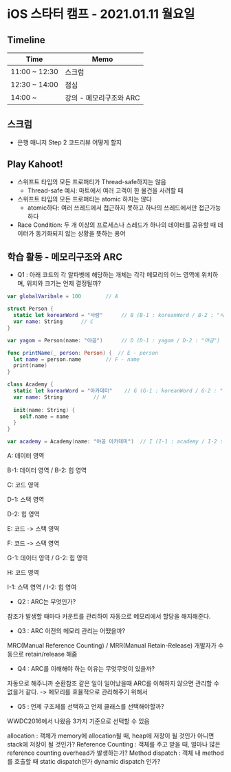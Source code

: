 # iOS 스타터 캠프 - 2021.01.11 월요일

## Timeline

Time          | Memo 
------------- | ------
11:00 ~ 12:30 | 스크럼 
12:30 ~ 14:00 | 점심
14:00 ~  | 강의 - 메모리구조와 ARC

## 스크럼

- 은행 매니저 Step 2 코드리뷰 어떻게 할지

## Play Kahoot!

- 스위프트 타입의 모든 프로퍼티가 Thread-safe하지는 않음
    - Thread-safe 예시: 마트에서 여러 고객이 한 물건을 사려할 때
- 스위프트 타입의 모든 프로퍼티는 atomic 하지는 않다
    - atomic하다: 여러 쓰레드에서 접근하지 못하고 하나의 쓰레드에서만 접근가능하다
- Race Condition: 두 개 이상의 프로세스나 스레드가 하나의 데이터를 공유할 때 데이터가 동기화되지 않는 상황을 뜻하는 용어

## 학습 활동 - 메모리구조와 ARC

- Q1 : 아래 코드의 각 알파벳에 해당하는 개체는 각각 메모리의 어느 영역에 위치하며, 위치와 크기는 언제 결정될까?

```swift
var globalVaribale = 100		// A

struct Person {
  static let koreanWord = "사람"		// B (B-1 : koreanWord / B-2 : "사람")
  var name: String		// C
}

var yagom = Person(name: "야곰")		// D (D-1 : yagom / D-2 : "야곰")

func printName(_ person: Person) {	// E - person
  let name = person.name		// F - name
  print(name)
}

class Academy {
  static let koreanWord = "아카데미"	// G (G-1 : koreanWord / G-2 : "아카데미")
  var name: String			// H
  
  init(name: String) {
    self.name = name
  }
}

var academy = Academy(name: "야곰 아카데미")	// I (I-1 : academy / I-2 : "야곰 아카데미")
```

A: 데이터 영역

B-1: 데이터 영역 / B-2: 힙 영역

C: 코드 영역

D-1: 스택 영역

D-2: 힙 영역

E: 코드 -> 스택 영역

F: 코드 -> 스택 영역

G-1: 데이터 영역 / G-2: 힙 영역

H: 코드 영역

I-1: 스택 영역 / I-2: 힙 영여

- Q2 : ARC는 무엇인가?

참조가 발생할 때마다 카운트를 관리하여 자동으로 메모리에서 할당을 해지해준다.

- Q3 : ARC 이전의 메모리 관리는 어땠을까?

MRC(Manual Reference Counting) / MRR(Manual Retain-Release)
개발자가 수동으로 retain/release 해줌

- Q4 : ARC를 이해해야 하는 이유는 무엇무엇이 있을까?

자동으로 해주니까 순환참조 같은 일이 일어났을때 ARC를 이해하지 않으면 관리할 수 없을거 같다.
-> 메모리를 효율적으로 관리해주기 위해서

- Q5 : 언제 구조체를 선택하고 언제 클래스를 선택해야할까?

WWDC2016에서 나왔음
3가지 기준으로 선택할 수 있음

allocation : 객체가 memory에 allocation될 때, heap에 저장이 될 것인가 아니면 stack에 저장이 될 것인가?
Reference Counting : 객체를 주고 받을 때, 얼마나 많은 reference counting overhead가 발생하는가?
Method dispatch : 객체 내 method를 호출할 때 static dispatch인가 dynamic dispatch 인가?